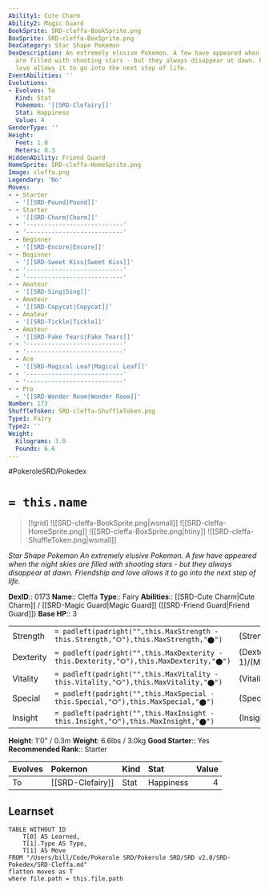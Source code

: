 ```yaml
---
Ability1: Cute Charm
Ability2: Magic Guard
BookSprite: SRD-cleffa-BookSprite.png
BoxSprite: SRD-cleffa-BoxSprite.png
DexCategory: Star Shape Pokemon
DexDescription: An extremely elusive Pokemon. A few have appeared when the night skies
  are filled with shooting stars - but they always disappear at dawn. Friendship and
  love allows it to go into the next step of life.
EventAbilities: ''
Evolutions:
- Evolves: To
  Kind: Stat
  Pokemon: '[[SRD-Clefairy]]'
  Stat: Happiness
  Value: 4
GenderType: ''
Height:
  Feet: 1.0
  Meters: 0.3
HiddenAbility: Friend Guard
HomeSprite: SRD-cleffa-HomeSprite.png
Image: cleffa.png
Legendary: 'No'
Moves:
- - Starter
  - '[[SRD-Pound|Pound]]'
- - Starter
  - '[[SRD-Charm|Charm]]'
- - '---------------------------'
  - '---------------------------'
- - Beginner
  - '[[SRD-Encore|Encore]]'
- - Beginner
  - '[[SRD-Sweet Kiss|Sweet Kiss]]'
- - '---------------------------'
  - '---------------------------'
- - Amateur
  - '[[SRD-Sing|Sing]]'
- - Amateur
  - '[[SRD-Copycat|Copycat]]'
- - Amateur
  - '[[SRD-Tickle|Tickle]]'
- - Amateur
  - '[[SRD-Fake Tears|Fake Tears]]'
- - '---------------------------'
  - '---------------------------'
- - Ace
  - '[[SRD-Magical Leaf|Magical Leaf]]'
- - '---------------------------'
  - '---------------------------'
- - Pro
  - '[[SRD-Wonder Room|Wonder Room]]'
Number: 173
ShuffleToken: SRD-cleffa-ShuffleToken.png
Type1: Fairy
Type2: ''
Weight:
  Kilograms: 3.0
  Pounds: 6.6
---
```


#PokeroleSRD/Pokedex

# `= this.name`

> [!grid]
> ![[SRD-cleffa-BookSprite.png|wsmall]]
> ![[SRD-cleffa-HomeSprite.png]]
> ![[SRD-cleffa-BoxSprite.png|htiny]]
> ![[SRD-cleffa-ShuffleToken.png|wsmall]]


*Star Shape Pokemon*
*An extremely elusive Pokemon. A few have appeared when the night skies are filled with shooting stars - but they always disappear at dawn. Friendship and love allows it to go into the next step of life.*

**DexID**:: 0173
**Name**:: Cleffa
**Type**:: Fairy
**Abilities**:: [[SRD-Cute Charm|Cute Charm]] / [[SRD-Magic Guard|Magic Guard]] ([[SRD-Friend Guard|Friend Guard]])
**Base HP**:: 3

|           |                                                                                        |                                          |
| --------- | -------------------------------------------------------------------------------------- | ---------------------------------------- |
| Strength  | `= padleft(padright("",this.MaxStrength - this.Strength,"⭘"),this.MaxStrength,"⬤")`    | (Strength::1)/(MaxStrength::3)   |
| Dexterity | `= padleft(padright("",this.MaxDexterity - this.Dexterity,"⭘"),this.MaxDexterity,"⬤")` | (Dexterity:: 1)/(MaxDexterity::2) |
| Vitality  | `= padleft(padright("",this.MaxVitality - this.Vitality,"⭘"),this.MaxVitality,"⬤")`    | (Vitality::1)/(MaxVitality::3)   |
| Special   | `= padleft(padright("",this.MaxSpecial - this.Special,"⭘"),this.MaxSpecial,"⬤")`       | (Special::2)/(MaxSpecial::4)     |
| Insight   | `= padleft(padright("",this.MaxInsight - this.Insight,"⭘"),this.MaxInsight,"⬤")`       | (Insight::2)/(MaxInsight::4)     |

**Height**: 1'0" / 0.3m
**Weight**: 6.6lbs / 3.0kg
**Good Starter**:: Yes
**Recommended Rank**:: Starter

| Evolves   | Pokemon          | Kind   | Stat      |   Value |
|:----------|:-----------------|:-------|:----------|--------:|
| To        | [[SRD-Clefairy]] | Stat   | Happiness |       4 |

## Learnset

```dataview
TABLE WITHOUT ID
    T[0] AS Learned,
    T[1].Type AS Type,
    T[1] AS Move
FROM "/Users/bill/Code/Pokerole SRD/Pokerole SRD/SRD v2.0/SRD-Pokedex/SRD-Cleffa.md"
flatten moves as T
where file.path = this.file.path
```
